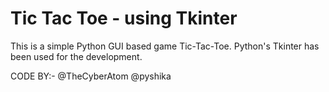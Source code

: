 # Tic Tac Toe - using Tkinter
This is a simple Python GUI based game Tic-Tac-Toe. Python's Tkinter has been used for the development.

CODE BY:-
@TheCyberAtom
@pyshika

